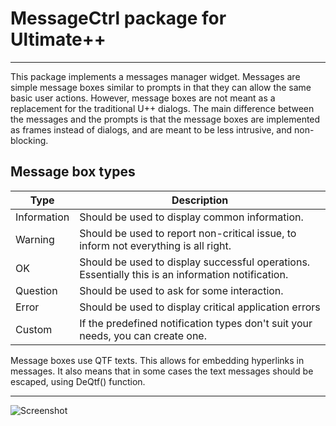 
# MessageCtrl package for Ultimate++
------------------------------------

This package implements a messages manager widget. Messages are simple message boxes similar to prompts in that they can allow the same basic user actions. However, message boxes are not meant as a replacement for the traditional U++ dialogs. The main difference between the messages and the prompts is that the message boxes are implemented as frames instead of dialogs, and are meant to be less intrusive, and non-blocking.

## Message box types

| Type        | Description |
|---          | ---         |
| Information | Should be used to display common information.                                                     |
| Warning     | Should be used to report non-critical issue, to inform not everything is all right.               |
| OK          | Should be used to display successful operations. Essentially this is an information notification. |
| Question    | Should be used to ask for some interaction.                                                       |
| Error       | Should be used to display critical application errors                                             |
| Custom      | If the predefined notification types don't suit your needs, you can create one.                   |

Message boxes use QTF texts. This allows for embedding hyperlinks in messages. It also means that in some cases the text messages should be escaped, using DeQtf() function.

---------
![Screenshot](https://i.imgur.com/dq9pBUz.png)
